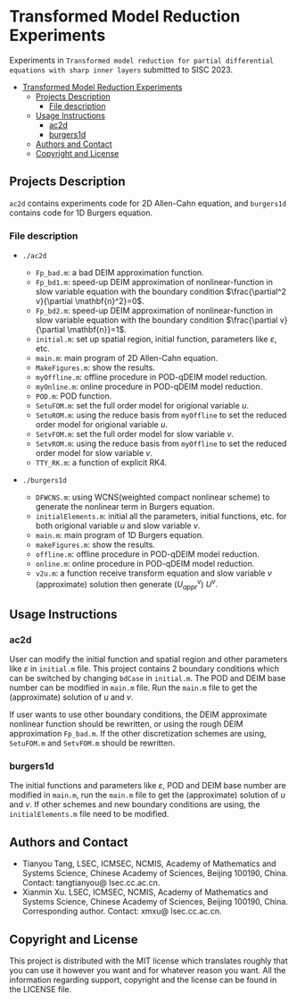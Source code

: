 # Transformed Model Reduction Experiments
  Experiments in `Transformed model reduction for partial differential equations with sharp inner layers` submitted to SISC 2023.
- [Transformed Model Reduction Experiments](#transformed-model-reduction-experiments)
  - [Projects Description](#projects-description)
    - [File description](#file-description)
  - [Usage Instructions](#usage-instructions)
    - [ac2d](#ac2d)
    - [burgers1d](#burgers1d)
  - [Authors and Contact](#authors-and-contact)
  - [Copyright and License](#copyright-and-license)

## Projects Description  
  `ac2d` contains experiments code for 2D Allen-Cahn equation, and `burgers1d` contains code for 1D Burgers equation. 
### File description
- `./ac2d`
  - `Fp_bad.m`: a bad DEIM approximation function.
  - `Fp_bd1.m`: speed-up DEIM approximation of nonlinear-function in slow variable equation with the boundary condition $\frac{\partial^2 v}{\partial \mathbf{n}^2}=0$. 
  - `Fp_bd2.m`: speed-up DEIM approximation of nonlinear-function in slow variable equation with the boundary condition $\frac{\partial v}{\partial \mathbf{n}}=1$.
  - `initial.m`: set up spatial region, initial function, parameters like $\varepsilon$, etc.
  - `main.m`: main program of 2D Allen-Cahn equation.
  - `MakeFigures.m`: show the results.
  - `myOffline.m`: offline procedure in POD-qDEIM model reduction.
  - `myOnline.m`: online procedure in POD-qDEIM model reduction.
  - `POD.m`: POD function.
  - `SetuFOM.m`: set the full order model for origional variable $u$.
  - `SetuROM.m`: using the reduce basis from `myOffline` to set the reduced order model for origional variable $u$.
  - `SetvFOM.m`: set the full order model for slow variable $v$.
  - `SetvROM.m`: using the reduce basis from `myOffline` to set the reduced order model for slow variable $v$.
  - `TTY_RK.m`: a function of explicit RK4. 

- `./burgers1d`
  - `DFWCNS.m`: using WCNS(weighted compact nonlinear scheme) to generate the nonlinear term in Burgers equation.
  - `initialElements.m`: initial all the parameters, initial functions, etc. for both origional variable $u$ and slow variable $v$.
  - `main.m`: main program of 1D Burgers equation.
  - `makeFigures.m`: show the results.
  - `offline.m`: offline procedure in POD-qDEIM model reduction.
  - `online.m`: online procedure in POD-qDEIM model reduction.
  - `v2u.m`: a function receive transform equation and slow variable $v$ (approximate) solution then generate ($U^v_{appr}$) $U^v$.
## Usage Instructions  

### ac2d
  User can modify the initial function and spatial region and other parameters like $\varepsilon$ in `initial.m` file. This project contains 2 boundary conditions which can be switched by changing `bdCase` in `initial.m`. The POD and DEIM base number can be modified in `main.m` file. Run the `main.m` file to get the (approximate) solution of $u$ and $v$.

  If user wants to use other boundary conditions, the DEIM approximate nonlinear function should be rewritten, or using the rough DEIM approximation `Fp_bad.m`. If the other discretization schemes are using, `SetuFOM.m` and `SetvFOM.m` should be rewritten. 
  
### burgers1d
  The initial functions and parameters like $\varepsilon$, POD and DEIM base number are modified in `main.m`, run the `main.m` file to get the (approximate) solution of $u$ and $v$. If other schemes and new boundary conditions are using, the `initialElements.m` file need to be modified. 
  
## Authors and Contact
  - Tianyou Tang, LSEC, ICMSEC, NCMIS,  Academy of Mathematics and Systems Science, Chinese Academy of Sciences, Beijing 100190, China. Contact: tangtianyou@ lsec.cc.ac.cn. 
  - Xianmin Xu. LSEC, ICMSEC, NCMIS,  Academy of Mathematics and Systems Science, Chinese Academy of Sciences, Beijing 100190, China. Corresponding author. Contact: xmxu@ lsec.cc.ac.cn. 
## Copyright and License
This project is distributed with the MIT license which translates roughly that you can use it however you want and for whatever reason you want. All the information regarding support, copyright and the license can be found in the LICENSE file.
